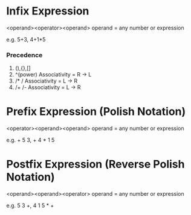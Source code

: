 # Infix Expression
&lt;operand&gt;&lt;operator&gt;&lt;operand&gt;
operand = any number or expression

e.g. 5+3, 4+1*5

### Precedence
1. (),{},[] 
2. ^(power)  Associativity = R -> L
3. /* /  Associativity = L -> R
4. /+ /-  Associativity = L -> R 
   
# Prefix Expression (Polish Notation)
&lt;operator&gt;&lt;operand&gt;&lt;operand&gt;
operand = any number or expression

e.g. + 5 3, + 4 * 1 5


# Postfix Expression (Reverse Polish Notation)
&lt;operand&gt;&lt;operand&gt;&lt;operator&gt;
operand = any number or expression

e.g. 5 3 +, 4 1 5 * +